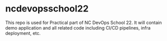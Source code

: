 # ncdevopsschool22
This repo is used for Practical part of NC DevOps School 22.
It will contain demo application and all related code including CI/CD pipelines, infra deployment, etc.
